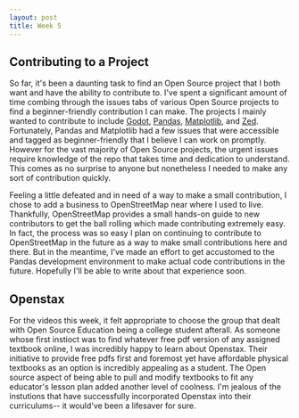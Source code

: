 ```yaml
---
layout: post
title: Week 5
---
```


## Contributing to a Project

So far, it's been a daunting task to find an Open Source project that I both want and have the ability to contribute to. I've spent a significant amount of time combing through the issues tabs of various Open Source projects to find a beginner-friendly contribution I can make. The projects I mainly wanted to contribute to include [Godot](https://github.com/godotengine/godot), [Pandas](https://github.com/pandas-dev), [Matplotlib](https://github.com/matplotlib), and [Zed](https://github.com/zed-industries/zed). Fortunately, Pandas and Matplotlib had a few issues that were accessible and tagged as beginner-friendly that I believe I can work on promptly. However for the vast majority of Open Source projects, the urgent issues require knowledge of the repo that takes time and dedication to understand. This comes as no surprise to anyone but nonetheless I needed to make any sort of contribution quickly.
<!--more-->

Feeling a little defeated and in need of a way to make a small contribution, I chose to add a business to OpenStreetMap near where I used to live. Thankfully, OpenStreetMap provides a small hands-on guide to new contributors to get the ball rolling which made contributing extremely easy. In fact, the process was so easy I plan on continuing to contribute to OpenStreetMap in the future as a way to make small contributions here and there. But in the meantime, I've made an effort to get accustomed to the Pandas development environment to make actual code contributions in the future. Hopefully I'll be able to write about that experience soon.

## Openstax

For the videos this week, it felt appropriate to choose the group that dealt with Open Source Education being a college student afterall. As someone whose first instioct was to find whatever free pdf version of any assigned textbook online, I was incredibly happy to learn about Openstax. Their initiative to provide free pdfs first and foremost yet have affordable physical textbooks as an option is incredibly appealing as a student. The Open source aspect of being able to pull and modify textbooks to fit any educator's lesson plan added another level of coolness. I'm jealous of the instutions that have successfully incorporated Openstax into their curriculums-- it would've been a lifesaver for sure.



